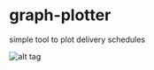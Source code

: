 # graph-plotter
simple tool to plot delivery schedules


![alt tag](./Screen\Shot\2016-03-27\at\13.09.23.png)
